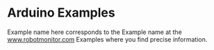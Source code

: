 Arduino Examples
=================

Example name here corresponds to the Example name at the www.robotmonitor.com Examples where you find precise information.

